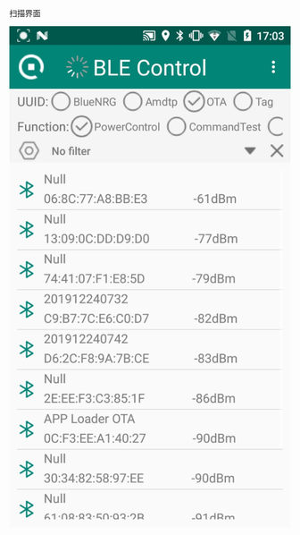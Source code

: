 扫描界面

![基于Android4.0原生库的BLE通讯](https://github.com/QQ652276536/NeedBackupFile/blob/master/AndroidStudio/image/DeviceList.jpg)
